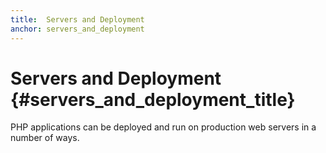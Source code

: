 ```yaml
---
title:  Servers and Deployment
anchor: servers_and_deployment
---
```


# Servers and Deployment {#servers_and_deployment_title}

PHP applications can be deployed and run on production web servers in a number of ways.
